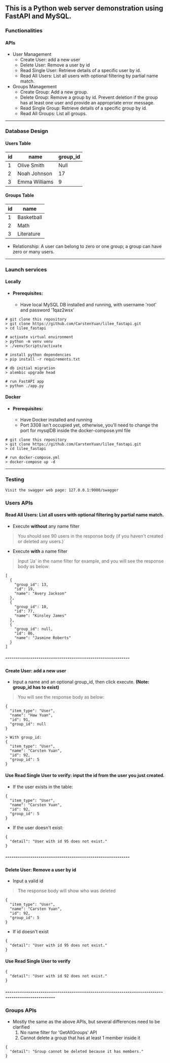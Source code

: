 ## This is a Python web server demonstration using FastAPI and MySQL.
### Functionalities
#### APIs
- User Management
    - Create User: add a new user
    - Delete User: Remove a user by id
    - Read Single User: Retrieve details of a specific user by id.
    - Read All Users: List all users with optional filtering by partial name match.
- Groups Management
    - Create Group: Add a new group.
    - Delete Group: Remove a group by id. Prevent deletion if the group has at least one user and provide an appropriate error message.
    - Read Single Group: Retrieve details of a specific group by id.
    - Read All Groups: List all groups.
---
### Database Design
#### Users Table
| id | name | group_id |
|--------|--------------------|---------|
| 1      | Olive Smith        | Null    |
| 2      | Noah Johnson       | 17      |
| 3      | Emma Williams      | 9       |

#### Groups Table
| id | name |
|--------|---------|
| 1      | Basketball   |
| 2      | Math         |
| 3      | Literature   |

- Relationship: A user can belong to zero or one group; a group can have zero or many users.
---
### Launch services
#### Locally
- #### Prerequisites:
    - Have local MySQL DB installed and running, with username 'root' and password '1qaz2wsx'
```
# git clone this repository
> git clone https://github.com/CarstenYuan/lilee_fastapi.git
> cd lilee_fastapi

# activate virtual environment
> python -m venv venv
> ./venv/Scripts/activate

# install python dependencies
> pip install -r requirements.txt

# db initial migration
> alembic upgrade head

# run FastAPI app
> python ./app.py
```
#### Docker
- #### Prerequisites:
    - Have Docker installed and running
    - Port 3308 isn't occupied yet, otherwise, you'll need to change the port for mysqlDB inside the docker-compose.yml file
```
# git clone this repository
> git clone https://github.com/CarstenYuan/lilee_fastapi.git
> cd lilee_fastapi

# run docker-compose.yml
> docker-compose up -d
```
---
### Testing
```
Visit the swagger web page: 127.0.0.1:9000/swagger
```
### Users APIs
#### Read All Users: List all users with optional filtering by partial name match.

- Execute **without** any name filter

> You should see 90 users in the response body (if you haven't created or deleted any users.)`

- Execute **with** a name filter

> Input 'Ja' in the name filter for example, and you will see the response body as below:
```
[
  {
    "group_id": 13,
    "id": 19,
    "name": "Avery Jackson"
  },
  {
    "group_id": 10,
    "id": 77,
    "name": "Kinsley James"
  },
  {
    "group_id": null,
    "id": 86,
    "name": "Jasmine Roberts"
  }
]
```
##### ------------------------------------------------------------
#### Create User: add a new user

- Input a name and an optional group_id, then click execute. **(Note: group_id has to exist)**
> You will see the response body as below:
```
{
  "item_type": "User",
  "name": "Haw Yuan",
  "id": 91,
  "group_id": null
}

> With group_id:
{
  "item_type": "User",
  "name": "Carsten Yuan",
  "id": 92,
  "group_id": 5
}
```

#### Use **Read Single User** to verify: input the id from the user you just created.
- If the user exists in the table:
```
{
  "item_type": "User",
  "name": "Carsten Yuan",
  "id": 92,
  "group_id": 5
}
```
- If the user doesn't exist:
```
{
  "detail": "User with id 95 does not exist."
}
```
##### ------------------------------------------------------------
#### Delete User: Remove a user by id

- Input a valid id
> The response body will show who was deleted
```
{
  "item_type": "User",
  "name": "Carsten Yuan",
  "id": 92,
  "group_id": 5
}
```
- If id doesn't exist
```
{
  "detail": "User with id 95 does not exist."
}
```
#### Use **Read Single User** to verify
```
{
  "detail": "User with id 92 does not exist."
}
```
##### ----------------------------------------------------------------------------------------------------
### Groups APIs
- Mostly the same as the above APIs, but several differences need to be clarified
    1. No name filter for 'GetAllGroups' API
    2. Cannot delete a group that has at least 1 member inside it
```
{
  "detail": "Group cannot be deleted because it has members."
}
```
